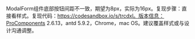 ModalForm组件底部按钮间距不一致，期望为8px，实际为16px。复现步骤：直接看样式。复现代码：https://codesandbox.io/s/trcdxl。版本信息：ProComponents 2.6.13，antd 5.9.2，Chrome，mac OS。建议覆盖样式或与设计沟通调整。
